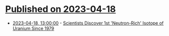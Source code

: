 # [Published on 2023-04-18](index.md)

* [2023-04-18, 13:00:00](https://science.slashdot.org/story/23/04/18/0644253/scientists-discover-1st-neutron-rich-isotope-of-uranium-since-1979?utm_source=rss1.0mainlinkanon&utm_medium=feed) - [Scientists Discover 1st 'Neutron-Rich' Isotope of Uranium Since 1979](https://science.slashdot.org/story/23/04/18/0644253/scientists-discover-1st-neutron-rich-isotope-of-uranium-since-1979?utm_source=rss1.0mainlinkanon&utm_medium=feed)
